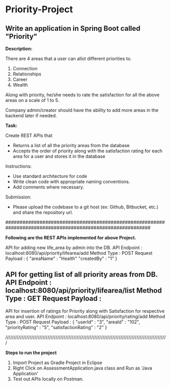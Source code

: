 # Priority-Project

## Write an application in Spring Boot called "Priority"

**Description:** 

There are 4 areas that a user can allot different priorities to. 

1. Connection
2. Relationships
3. Career
4. Wealth

Along with priority, he/she needs to rate the satisfaction for all the above areas on a scale of 1 to 5.

Company admin/creator should have the ability to add more areas in the backend later if needed. 

**Task:**

Create REST APIs that 

- Returns a list of all the priority areas from the database
- Accepts the order of priority along with the satisfaction rating for each area for a user and stores it in the database

Instructions:

- Use standard architecture for code
- Write clean code with appropriate naming conventions.
- Add comments where necessary.

Submission:

- Please upload the codebase to a git host (ex: Github, Bitbucket, etc.) and share the repository url.

###########################################################################################################

**Following are the REST APIs implemented for above Project.**

API for adding new life_area by admin into the DB.
API Endpoint : localhost:8080/api/priority/lifearea/add
Method Type : POST
Request Payload : 
{
    "areaName" : "Health"
    "createdBy" : "1"
}

API for getting list of all priority areas from DB.
API Endpoint : localhost:8080/api/priority/lifearea/list
Method Type : GET
Request Payload : 
-

API for insertion of ratings for Priority along with Satisfaction for respective area and user.
API Endpoint : localhost:8080/api/priority/rating/add
Method Type : POST
Request Payload : 
{
    "userId" : "3",
    "areaId" : "102",
    "priorityRating" : "5",
    "satisfactionRating" : "2"
}

////////////////////////////////////////////////////////////////////////////////////////////////////

**Steps to run the project**
1. Import Project as Gradle Project in Eclipse
2. Right Click on AssessmentApplication.java class and Run as 'Java Application'
3. Test out APIs locally on Postman.
